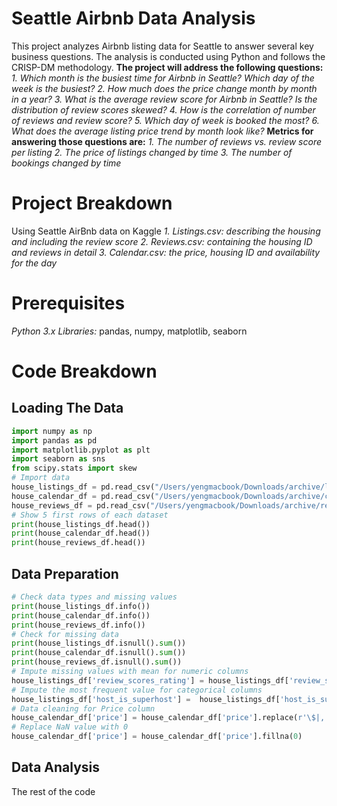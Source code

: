# Seattle Airbnb Data Analysis
This project analyzes Airbnb listing data for Seattle to answer several key business questions. The analysis is conducted using Python and follows the CRISP-DM methodology. 
**The project will address the following questions:**
*1. Which month is the busiest time for Airbnb in Seattle? Which day of the week is the busiest?*
*2. How much does the price change month by month in a year?*
*3. What is the average review score for Airbnb in Seattle? Is the distribution of review scores skewed?*
*4. How is the correlation of number of reviews and review score?*
*5. Which day of week is booked the most?*
*6. What does the average listing price trend by month look like?*
**Metrics for answering those questions are:**
*1. The number of reviews vs. review score per listing*
*2. The price of listings changed by time*
*3. The number of bookings changed by time*

# Project Breakdown
Using Seattle AirBnb data on Kaggle
*1. Listings.csv: describing the housing and including the review score*
*2. Reviews.csv: containing the housing ID and reviews in detail*
*3. Calendar.csv: the price, housing ID and availability for the day*

# Prerequisites
*Python 3.x*
*Libraries:* pandas, numpy, matplotlib, seaborn

# Code Breakdown
## Loading The Data
```python
import numpy as np
import pandas as pd
import matplotlib.pyplot as plt
import seaborn as sns
from scipy.stats import skew
# Import data
house_listings_df = pd.read_csv("/Users/yengmacbook/Downloads/archive/listings.csv")
house_calendar_df = pd.read_csv("/Users/yengmacbook/Downloads/archive/calendar.csv")
house_reviews_df = pd.read_csv("/Users/yengmacbook/Downloads/archive/reviews.csv")
# Show 5 first rows of each dataset
print(house_listings_df.head())
print(house_calendar_df.head())
print(house_reviews_df.head())
```

## Data Preparation
```python
# Check data types and missing values
print(house_listings_df.info())
print(house_calendar_df.info())
print(house_reviews_df.info())
# Check for missing data
print(house_listings_df.isnull().sum())
print(house_calendar_df.isnull().sum())
print(house_reviews_df.isnull().sum())
# Impute missing values with mean for numeric columns
house_listings_df['review_scores_rating'] = house_listings_df['review_scores_rating'].fillna(house_listings_df['review_scores_rating'].mean())
# Impute the most frequent value for categorical columns
house_listings_df['host_is_superhost'] =  house_listings_df['host_is_superhost'].fillna(house_listings_df['host_is_superhost'].mode()[0])
# Data cleaning for Price column
house_calendar_df['price'] = house_calendar_df['price'].replace(r'\$|,', '', regex=True)
# Replace NaN value with 0
house_calendar_df['price'] = house_calendar_df['price'].fillna(0)
```

## Data Analysis
The rest of the code

